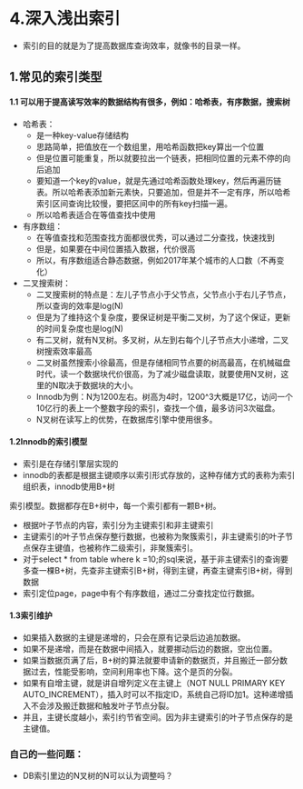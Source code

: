 # 4.深入浅出索引

* 索引的目的就是为了提高数据库查询效率，就像书的目录一样。

## 1.常见的索引类型

#### 1.1 可以用于提高读写效率的数据结构有很多，例如：哈希表，有序数据，搜索树

* 哈希表：
  * 是一种key-value存储结构
  * 思路简单，把值放在一个数组里，用哈希函数把key算出一个位置
  * 但是位置可能重复，所以就要拉出一个链表，把相同位置的元素不停的向后追加
  * 要知道一个key的value，就是先通过哈希函数处理key，然后再遍历链表。所以哈希表添加新元素快，只要追加，但是并不一定有序，所以哈希索引区间查询比较慢，要把区间中的所有key扫描一遍。
  * 所以哈希表适合在等值查找中使用
* 有序数组：
  * 在等值查找和范围查找方面都很优秀，可以通过二分查找，快速找到
  * 但是，如果要在中间位置插入数据，代价很高
  * 所以，有序数组适合静态数据，例如2017年某个城市的人口数（不再变化）
* 二叉搜索树：
  * 二叉搜索树的特点是：左儿子节点小于父节点，父节点小于右儿子节点，所以查询的效率是log(N)
  * 但是为了维持这个复杂度，要保证树是平衡二叉树，为了这个保证，更新的时间复杂度也是log(N)
  * 有二叉树，就有N叉树。多叉树，从左到右每个儿子节点大小递增，二叉树搜索效率最高
  * 二叉树虽然搜索小徐最高，但是存储相同节点要的树高最高，在机械磁盘时代，读一个数据块代价很高，为了减少磁盘读取，就要使用N叉树，这里的N取决于数据块的大小。
  * Innodb为例：N为1200左右。树高为4时，1200^3大概是17亿，访问一个10亿行的表上一个整数字段的索引，查找一个值，最多访问3次磁盘。
  * N叉树在读写上的优势，在数据库引擎中使用很多。

#### 1.2Innodb的索引模型

* 索引是在存储引擎层实现的
* innodb的表都是根据主键顺序以索引形式存放的，这种存储方式的表称为索引组织表，innodb使用B+树

索引模型。数据都存在B+树中，每一个索引都有一颗B+树。

* 根据叶子节点的内容，索引分为主键索引和非主键索引
* 主键索引的叶子节点保存整行数据，也被称为聚簇索引，非主键索引的叶子节点保存主键值，也被称作二级索引，非聚簇索引。
* 对于select * from table where k =10;的sql来说，基于非主键索引的查询要多查一棵B+树，先查非主键索引B+树，得到主键，再查主键索引B+树，得到数据
* 索引定位page，page中有个有序数组，通过二分查找定位行数据。

#### 1.3索引维护

* 如果插入数据的主键是递增的，只会在原有记录后边追加数据。
* 如果不是递增，而是在数据中间插入，就要挪动后边的数据，空出位置。
* 如果当数据页满了后，B+树的算法就要申请新的数据页，并且搬迁一部分数据过去，性能受影响，空间利用率也下降。这个是页的分裂。
* 如果有自增主键，就是讲自增列定义在主键上（NOT NULL PRIMARY KEY AUTO_INCREMENT），插入时可以不指定ID，系统自己将ID加1。这种递增插入不会涉及搬迁数据和触发叶子节点分裂。
* 并且，主键长度越小，索引约节省空间。因为非主键索引的叶子节点保存的是主键值。

### 自己的一些问题：

* DB索引里边的N叉树的N可以认为调整吗？